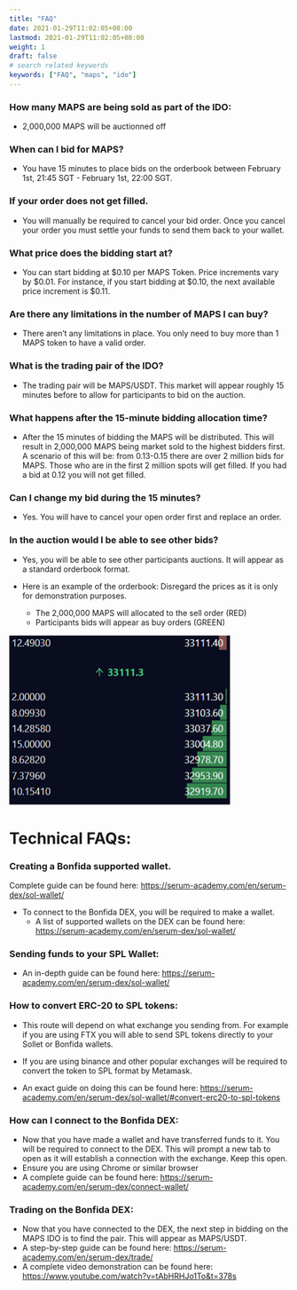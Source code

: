 ```yaml
---
title: "FAQ"
date: 2021-01-29T11:02:05+08:00
lastmod: 2021-01-29T11:02:05+08:00
weight: 1
draft: false
# search related keywords
keywords: ["FAQ", "maps", "ido"]
---
```


### How many MAPS are being sold as part of the IDO:

- 2,000,000 MAPS will be auctionned off

### When can I bid for MAPS?

- You have 15 minutes to place bids on the orderbook between February 1st, 21:45 SGT - February 1st, 22:00 SGT.

### If your order does not get filled.

- You will manually be required to cancel your bid order. Once you cancel your order you must settle your funds to send them back to your wallet.

### What price does the bidding start at?

- You can start bidding at $0.10 per MAPS Token. Price increments vary by $0.01. For instance, if you start bidding at $0.10, the next available price increment is $0.11.

### Are there any limitations in the number of MAPS I can buy?

- There aren’t any limitations in place. You only need to buy more than 1 MAPS token to have a valid order.

### What is the trading pair of the IDO?

- The trading pair will be MAPS/USDT. This market will appear roughly 15 minutes before to allow for participants to bid on the auction.

### What happens after the 15-minute bidding allocation time?

- After the 15 minutes of bidding the MAPS will be distributed. This will result in 2,000,000 MAPS being market sold to the highest bidders first. A scenario of this will be: from 0.13-0.15 there are over 2 million bids for MAPS. Those who are in the first 2 million spots will get filled. If you had a bid at 0.12 you will not get filled.

### Can I change my bid during the 15 minutes?

- Yes. You will have to cancel your open order first and replace an order.

### In the auction would I be able to see other bids?

- Yes, you will be able to see other participants auctions. It will appear as a standard orderbook format.

- Here is an example of the orderbook: Disregard the prices as it is only for demonstration purposes.
  - The 2,000,000 MAPS will allocated to the sell order (RED)
  - Participants bids will appear as buy orders (GREEN)

![orderbook](orderbook.png)

# Technical FAQs:

### Creating a Bonfida supported wallet.

Complete guide can be found here: https://serum-academy.com/en/serum-dex/sol-wallet/

- To connect to the Bonfida DEX, you will be required to make a wallet.
  - A list of supported wallets on the DEX can be found here: https://serum-academy.com/en/serum-dex/sol-wallet/

### Sending funds to your SPL Wallet:

- An in-depth guide can be found here: https://serum-academy.com/en/serum-dex/sol-wallet/

### How to convert ERC-20 to SPL tokens:

- This route will depend on what exchange you sending from. For example if you are using FTX you will able to send SPL tokens directly to your Sollet or Bonfida wallets.

- If you are using binance and other popular exchanges will be required to convert the token to SPL format by Metamask.

- An exact guide on doing this can be found here: https://serum-academy.com/en/serum-dex/sol-wallet/#convert-erc20-to-spl-tokens

### How can I connect to the Bonfida DEX:

- Now that you have made a wallet and have transferred funds to it. You will be required to connect to the DEX. This will prompt a new tab to open as it will establish a connection with the exchange. Keep this open.
- Ensure you are using Chrome or similar browser
- A complete guide can be found here: https://serum-academy.com/en/serum-dex/connect-wallet/

### Trading on the Bonfida DEX:

- Now that you have connected to the DEX, the next step in bidding on the MAPS IDO is to find the pair. This will appear as MAPS/USDT.
- A step-by-step guide can be found here: https://serum-academy.com/en/serum-dex/trade/
- A complete video demonstration can be found here: https://www.youtube.com/watch?v=tAbHRHJo1To&t=378s
